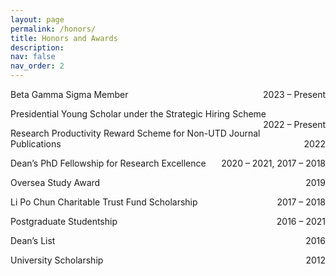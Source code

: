 ```yaml
---
layout: page
permalink: /honors/
title: Honors and Awards
description: 
nav: false
nav_order: 2
---
```


Beta Gamma Sigma Member <float style="display:inline-block; float:right;">2023 – Present</float>

Presidential Young Scholar under the Strategic Hiring Scheme <float style="display:inline-block; float:right;">2022 – Present</float>

Research Productivity Reward Scheme for Non-UTD Journal Publications <float style="display:inline-block; float:right;">2022</float>

Dean’s PhD Fellowship for Research Excellence <float style="display:inline-block; float:right;">2020 – 2021, 2017 – 2018</float>

Oversea Study Award <float style="display:inline-block; float:right;">2019</float>

Li Po Chun Charitable Trust Fund Scholarship <float style="display:inline-block; float:right;">2017 – 2018</float>

Postgraduate Studentship <float style="display:inline-block; float:right;">2016 – 2021</float>

Dean’s List <float style="display:inline-block; float:right;">2016</float>

University Scholarship <float style="display:inline-block; float:right;">2012</float>
